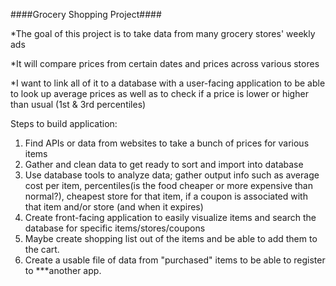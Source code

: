 ####Grocery Shopping Project####

*The goal of this project is to take data from many grocery stores' weekly ads

*It will compare prices from certain dates and prices across various stores

*I want to link all of it to a database with a user-facing application to be able to look up average prices as well as to check if a price is lower or higher than usual (1st & 3rd percentiles)

Steps to build application:
1. Find APIs or data from websites to take a bunch of prices for various items
2. Gather and clean data to get ready to sort and import into database
3. Use database tools to analyze data; gather output info such as average cost per item, percentiles(is the food cheaper or more expensive than normal?), cheapest store for that item, if a coupon is associated with that item and/or store (and when it expires)
4. Create front-facing application to easily visualize items and search the database for specific items/stores/coupons
5. Maybe create shopping list out of the items and be able to add them to the cart.
6. Create a usable file of data from "purchased" items to be able to register to ***another app.
